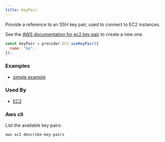 ```yaml
---
title: KeyPair
---
```


Provide a reference to an SSH key pair, used to connect to EC2 instances.

See the [AWS documentation for ec2 key pair](https://docs.aws.amazon.com/AWSEC2/latest/UserGuide/ec2-key-pairs.html) to create a new one.

```js
const keyPair = provider.EC2.useKeyPair({
  name: "kp",
});
```

### Examples

- [simple example](https://github.com/grucloud/grucloud/blob/main/examples/aws/ec2/keyPair/iac.js#L10)

### Used By

- [EC2](./Instance.md)

### Aws cli

List the available key pairs:

```bash
aws ec2 describe-key-pairs
```
